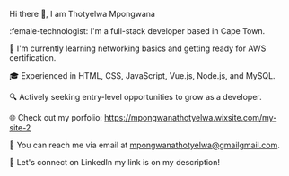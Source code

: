 Hi there :wave:, I am Thotyelwa Mpongwana

:female-technologist: I'm a full-stack developer based in Cape Town.

:seedling: I'm currently learning networking basics and getting ready for AWS certification.

:mortar_board: Experienced in HTML, CSS, JavaScript, Vue.js, Node.js, and MySQL.

:mag: Actively seeking entry-level opportunities to grow as a developer.

:globe_with_meridians: Check out my porfolio: https://mpongwanathotyelwa.wixsite.com/my-site-2

:e-mail: You can reach me via email at mpongwanathotyelwa@gmailgmail.com.

:link: Let's connect on LinkedIn my link is on my description!
